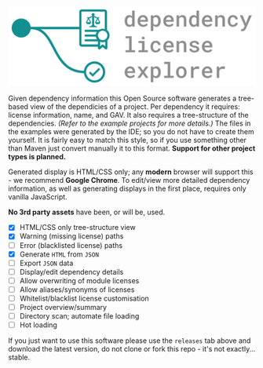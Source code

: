 ![logo](logo/logo.svg)

Given dependency information this Open Source software generates a tree-based view of the dependicies of a project. 
Per dependency it requires: license information, name, and GAV. It also requires a tree-structure of the dependencies. *(Refer to the example projects for more details.)* The files in the examples were generated by the IDE; so you do not have to create them yourself. It is fairly easy to match this style, so if you use something other than Maven just convert manually it to this format. **Support for other project types is planned.** 

Generated display is HTML/CSS only; any **modern** browser will support this - we recommend **Google Chrome**. To edit/view more detailed dependency information, as well as generating displays in the first place, requires only vanilla JavaScript. 

**No 3rd party assets** have been, or will be, used.

- [x] HTML/CSS only tree-structure view
- [x] Warning (missing license) paths
- [ ] Error (blacklisted license) paths
- [x] Generate `HTML` from `JSON`
- [ ] Export `JSON` data
- [ ] Display/edit dependency details
- [ ] Allow overwriting of module licenses
- [ ] Allow aliases/synonyms of licenses
- [ ] Whitelist/blacklist license customisation
- [ ] Project overview/summary
- [ ] Directory scan; automate file loading
- [ ] Hot loading

If you just want to use this software please use the `releases` tab above and download the latest version, do not clone or fork this repo - it's not exactly... stable.

